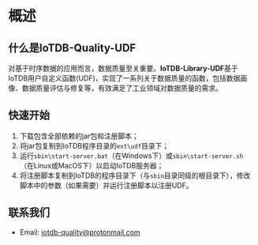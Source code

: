 <!--

    Licensed to the Apache Software Foundation (ASF) under one
    or more contributor license agreements.  See the NOTICE file
    distributed with this work for additional information
    regarding copyright ownership.  The ASF licenses this file
    to you under the Apache License, Version 2.0 (the
    "License"); you may not use this file except in compliance
    with the License.  You may obtain a copy of the License at
    
        http://www.apache.org/licenses/LICENSE-2.0
    
    Unless required by applicable law or agreed to in writing,
    software distributed under the License is distributed on an
    "AS IS" BASIS, WITHOUT WARRANTIES OR CONDITIONS OF ANY
    KIND, either express or implied.  See the License for the
    specific language governing permissions and limitations
    under the License.

-->
# 概述

## 什么是IoTDB-Quality-UDF

对基于时序数据的应用而言，数据质量至关重要。**IoTDB-Library-UDF**基于IoTDB用户自定义函数(UDF)，实现了一系列关于数据质量的函数，包括数据画像、数据质量评估与修复等，有效满足了工业领域对数据质量的需求。

## 快速开始
1. 下载包含全部依赖的jar包和注册脚本；
2. 将jar包复制到IoTDB程序目录的`ext\udf`目录下；
3. 运行`sbin\start-server.bat`（在Windows下）或`sbin\start-server.sh`（在Linux或MacOS下）以启动IoTDB服务器；
4. 将注册脚本复制到IoTDB的程序目录下（与`sbin`目录同级的根目录下），修改脚本中的参数（如果需要）并运行注册脚本以注册UDF。

## 联系我们

+ Email: iotdb-quality@protonmail.com